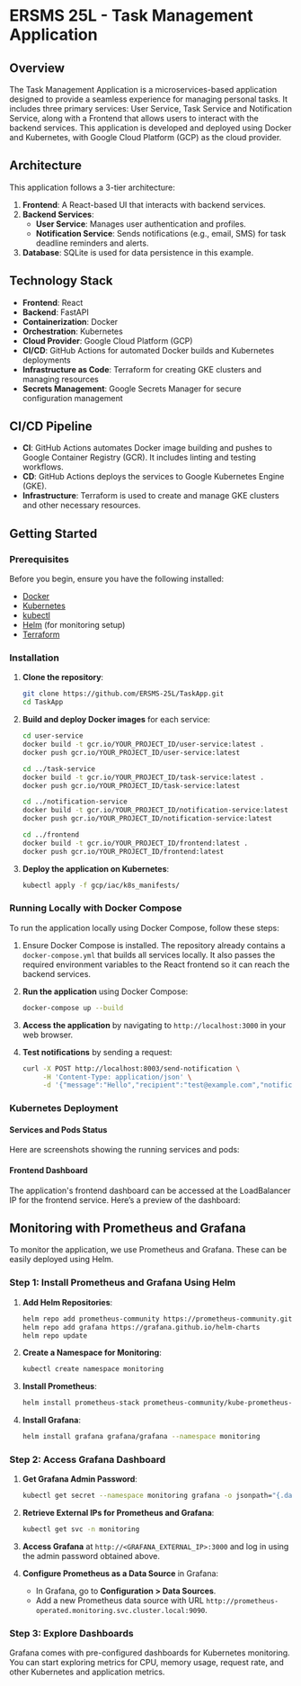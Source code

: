 # ERSMS 25L - Task Management Application

## Overview

The Task Management Application is a microservices-based application designed to provide a seamless experience for managing personal tasks. It includes three primary services: User Service, Task Service and Notification Service, along with a Frontend that allows users to interact with the backend services. This application is developed and deployed using Docker and Kubernetes, with Google Cloud Platform (GCP) as the cloud provider.

## Architecture

This application follows a 3-tier architecture:

1. **Frontend**: A React-based UI that interacts with backend services.
2. **Backend Services**:
   - **User Service**: Manages user authentication and profiles.
   - **Notification Service**: Sends notifications (e.g., email, SMS) for task deadline reminders and alerts.
3. **Database**: SQLite is used for data persistence in this example.

## Technology Stack

- **Frontend**: React
- **Backend**: FastAPI
- **Containerization**: Docker
- **Orchestration**: Kubernetes
- **Cloud Provider**: Google Cloud Platform (GCP)
- **CI/CD**: GitHub Actions for automated Docker builds and Kubernetes deployments
- **Infrastructure as Code**: Terraform for creating GKE clusters and managing resources
- **Secrets Management**: Google Secrets Manager for secure configuration management

## CI/CD Pipeline

- **CI**: GitHub Actions automates Docker image building and pushes to Google Container Registry (GCR). It includes linting and testing workflows.
- **CD**: GitHub Actions deploys the services to Google Kubernetes Engine (GKE).
- **Infrastructure**: Terraform is used to create and manage GKE clusters and other necessary resources.

## Getting Started

### Prerequisites

Before you begin, ensure you have the following installed:

- [Docker](https://www.docker.com/get-started)
- [Kubernetes](https://kubernetes.io/docs/setup/)
- [kubectl](https://kubernetes.io/docs/tasks/tools/install-kubectl/)
- [Helm](https://helm.sh/docs/intro/install/) (for monitoring setup)
- [Terraform](https://www.terraform.io/downloads.html)

### Installation

1. **Clone the repository**:

   ```bash
   git clone https://github.com/ERSMS-25L/TaskApp.git
   cd TaskApp
   ```

2. **Build and deploy Docker images** for each service:

   ```bash
   cd user-service
   docker build -t gcr.io/YOUR_PROJECT_ID/user-service:latest .
   docker push gcr.io/YOUR_PROJECT_ID/user-service:latest

   cd ../task-service
   docker build -t gcr.io/YOUR_PROJECT_ID/task-service:latest .
   docker push gcr.io/YOUR_PROJECT_ID/task-service:latest

   cd ../notification-service
   docker build -t gcr.io/YOUR_PROJECT_ID/notification-service:latest .
   docker push gcr.io/YOUR_PROJECT_ID/notification-service:latest

   cd ../frontend
   docker build -t gcr.io/YOUR_PROJECT_ID/frontend:latest .
   docker push gcr.io/YOUR_PROJECT_ID/frontend:latest
   ```

3. **Deploy the application on Kubernetes**:

   ```bash
   kubectl apply -f gcp/iac/k8s_manifests/
   ```

### Running Locally with Docker Compose

To run the application locally using Docker Compose, follow these steps:

1. Ensure Docker Compose is installed.
   The repository already contains a `docker-compose.yml` that builds all services locally. It also passes the required environment variables to the React frontend so it can reach the backend services.

2. **Run the application** using Docker Compose:

   ```bash
   docker-compose up --build
   ```

3. **Access the application** by navigating to `http://localhost:3000` in your web browser.
4. **Test notifications** by sending a request:
   ```bash
   curl -X POST http://localhost:8003/send-notification \
        -H 'Content-Type: application/json' \
        -d '{"message":"Hello","recipient":"test@example.com","notification_type":"email"}'
   ```

### Kubernetes Deployment

#### Services and Pods Status

Here are screenshots showing the running services and pods:


#### Frontend Dashboard

The application's frontend dashboard can be accessed at the LoadBalancer IP for the frontend service. Here’s a preview of the dashboard:


## Monitoring with Prometheus and Grafana

To monitor the application, we use Prometheus and Grafana. These can be easily deployed using Helm.

### Step 1: Install Prometheus and Grafana Using Helm

1. **Add Helm Repositories**:

   ```bash
   helm repo add prometheus-community https://prometheus-community.github.io/helm-charts
   helm repo add grafana https://grafana.github.io/helm-charts
   helm repo update
   ```

2. **Create a Namespace for Monitoring**:

   ```bash
   kubectl create namespace monitoring
   ```

3. **Install Prometheus**:

   ```bash
   helm install prometheus-stack prometheus-community/kube-prometheus-stack --namespace monitoring
   ```

4. **Install Grafana**:

   ```bash
   helm install grafana grafana/grafana --namespace monitoring
   ```

### Step 2: Access Grafana Dashboard

1. **Get Grafana Admin Password**:

   ```bash
   kubectl get secret --namespace monitoring grafana -o jsonpath="{.data.admin-password}" | base64 --decode ; echo
   ```

2. **Retrieve External IPs for Prometheus and Grafana**:

   ```bash
   kubectl get svc -n monitoring
   ```

3. **Access Grafana** at `http://<GRAFANA_EXTERNAL_IP>:3000` and log in using the admin password obtained above.

4. **Configure Prometheus as a Data Source** in Grafana:

   - In Grafana, go to **Configuration > Data Sources**.
   - Add a new Prometheus data source with URL `http://prometheus-operated.monitoring.svc.cluster.local:9090`.

### Step 3: Explore Dashboards

Grafana comes with pre-configured dashboards for Kubernetes monitoring. You can start exploring metrics for CPU, memory usage, request rate, and other Kubernetes and application metrics.
